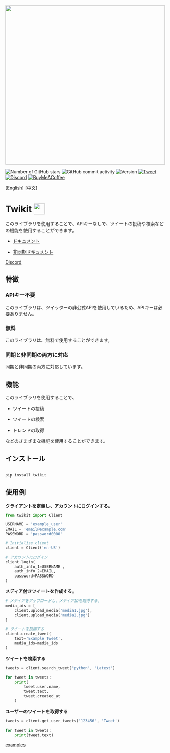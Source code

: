 <img  src="https://i.imgur.com/iJe6rsZ.png"  width="500">



![Number of GitHub stars](https://img.shields.io/github/stars/d60/twikit)
![GitHub commit activity](https://img.shields.io/github/commit-activity/m/d60/twikit)
![Version](https://img.shields.io/pypi/v/twikit?label=PyPI)
[![Tweet](https://img.shields.io/twitter/url/http/shields.io.svg?style=social)](https://twitter.com/intent/tweet?text=Create%20your%20own%20Twitter%20bot%20for%20free%20with%20%22Twikit%22!%20%23python%20%23twitter%20%23twikit%20%23programming%20%23github%20%23bot&url=https%3A%2F%2Fgithub.com%2Fd60%2Ftwikit)
[![Discord](https://img.shields.io/badge/Discord-%235865F2.svg?style=for-the-badge&logo=discord&logoColor=white)](https://discord.gg/nCrByrr8cX)
[![BuyMeACoffee](https://img.shields.io/badge/-buy_me_a%C2%A0coffee-gray?logo=buy-me-a-coffee)](https://www.buymeacoffee.com/d60py)

[[English](https://github.com/d60/twikit/blob/main/README.md)]
[[中文](https://github.com/d60/twikit/blob/main/README-zh.md)]

# Twikit <img height="35"  src="https://i.imgur.com/9HSdIl4.png"  valign="bottom">

このライブラリを使用することで、APIキーなしで、ツイートの投稿や検索などの機能を使用することができます。

- [ドキュメント](https://twikit.readthedocs.io/en/latest/twikit.html)

- [非同期ドキュメント](https://twikit.readthedocs.io/en/latest/twikit.twikit_async.html)

[Discord](https://discord.gg/nCrByrr8cX)



## 特徴

### APIキー不要

このライブラリは、ツイッターの非公式APIを使用しているため、APIキーは必要ありません。

### 無料

このライブラリは、無料で使用することができます。

### 同期と非同期の両方に対応

同期と非同期の両方に対応しています。


## 機能

このライブラリを使用することで、

-  ツイートの投稿

-  ツイートの検索

-  トレンドの取得

などのさまざまな機能を使用することができます。



## インストール

```bash

pip install twikit

```


## 使用例

**クライアントを定義し、アカウントにログインする。**

```python
from twikit import Client

USERNAME = 'example_user'
EMAIL = 'email@example.com'
PASSWORD = 'password0000'

# Initialize client
client = Client('en-US')

# アカウントにログイン
client.login(
    auth_info_1=USERNAME ,
    auth_info_2=EMAIL,
    password=PASSWORD
)
```

**メディア付きツイートを作成する。**

```python
# メディアをアップロードし、メディアIDを取得する。
media_ids = [
    client.upload_media('media1.jpg'),
    client.upload_media('media2.jpg')
]

# ツイートを投稿する
client.create_tweet(
    text='Example Tweet',
    media_ids=media_ids
)

```

**ツイートを検索する**
```python
tweets = client.search_tweet('python', 'Latest')

for tweet in tweets:
    print(
        tweet.user.name,
        tweet.text,
        tweet.created_at
    )
```

**ユーザーのツイートを取得する**
```python
tweets = client.get_user_tweets('123456', 'Tweet')

for tweet in tweets:
    print(tweet.text)
```

[examples](https://github.com/d60/twikit/tree/main/examples)<br>
